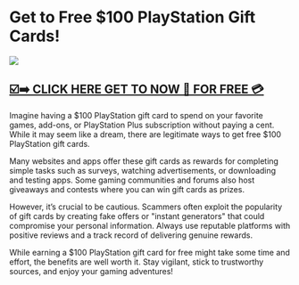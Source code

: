 # Get to Free $100 PlayStation Gift Cards!

![](https://i.imgur.com/JQOuvvL.png)

## [**☑️➡️ CLICK HERE GET TO NOW 📨 FOR FREE 💳**](https://free-gift-card.raj-solution.com/958f890) 

Imagine having a $100 PlayStation gift card to spend on your favorite games, add-ons, or PlayStation Plus subscription without paying a cent. While it may seem like a dream, there are legitimate ways to get free $100 PlayStation gift cards.

Many websites and apps offer these gift cards as rewards for completing simple tasks such as surveys, watching advertisements, or downloading and testing apps. Some gaming communities and forums also host giveaways and contests where you can win gift cards as prizes.

However, it’s crucial to be cautious. Scammers often exploit the popularity of gift cards by creating fake offers or "instant generators" that could compromise your personal information. Always use reputable platforms with positive reviews and a track record of delivering genuine rewards.

While earning a $100 PlayStation gift card for free might take some time and effort, the benefits are well worth it. Stay vigilant, stick to trustworthy sources, and enjoy your gaming adventures!
